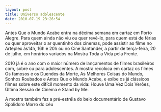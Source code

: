 ```yaml
---
layout: post
title: Universo adolescente
date: 2010-07-19 23:26:54
---
```

Antes Que o Mundo Acabe entra na décima semana em cartaz em Porto Alegre.
Para quem ainda não viu ou quer revê-lo, para quem está de férias ou quer aproveitar o ar quentinho dos cinemas, pode assistir ao filme no Arteplex às14h, 16h e 20h ou no Cine Santander, a partir de terça-feira, 20 de julho, em horários variados na Mostra Toda a Vida pela Frente.

2010 já é o ano com o maior número de lançamentos de filmes brasileiros com, sobre ou para adolescentes. A mostra recoloca em cartaz os filmes Os famosos e os Duendes da Morte, As Melhores Coisas do Mundo, Sonhos Roubados e Antes Que o Mundo Acabe, e exibe os já clássicos filmes sobre este difícil momento da vida: Houve Uma Vez Dois Verões, Última Sessão de Cinema e Stand by Me.

A mostra também faz a pré-estréia do belo documentário de Gustavo Spolidoro Morro do céu